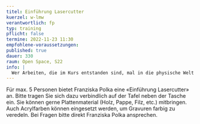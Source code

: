 ```yaml
---
titel: Einführung Lasercutter
kuerzel: w-lmw
verantwortlich: fp
typ: training
pflicht: false
termine: 2022-11-23 11:30
empfohlene-voraussetzungen:
published: true
dauer: 330
raum: Open Space, S22
info: |
  Wer Arbeiten, die im Kurs entstanden sind, mal in die physische Welt überführen möchte, kann sich in dieser Einführung das erforderliche Know-How in Sachen *Lasercutting* zukommen lassen. Yeah.
---
```


Für max. 5 Personen bietet Franziska Polka eine «Einführung Lasercutter» an. Bitte tragen Sie sich dazu verbindlich auf der Tafel neben der Tasche ein. Sie können gerne Plattenmaterial (Holz, Pappe, Filz, etc.) mitbringen. Auch Acrylfarben können eingesetzt werden, um Gravuren farbig zu veredeln. Bei Fragen bitte direkt Franziska Polka ansprechen.




